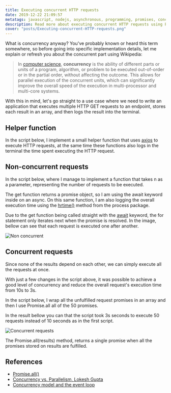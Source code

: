 ```yaml
---
title: Executing concurrent HTTP requests
date: 2019-12-22 21:09:57
metatags: javascript, nodejs, asynchronous, programming, promises, concurrency
description: Read more about executing concurrent HTTP requests using Promises and async/await.
cover: "posts/Executing-concurrent-HTTP-requests.png"
---
```


What is concurrency anyway? You've probably known or heard this term somewhere, so before going into specific implementation details, let me explain or refresh you about the concurrent part using Wikipedia:

> In [computer science](https://en.wikipedia.org/wiki/Computer_science), **concurrency** is the ability of different parts or units of a program, algorithm, or problem to be executed out-of-order or in the partial order, without affecting the outcome. This allows for parallel execution of the concurrent units, which can significantly improve the overall speed of the execution in multi-processor and multi-core systems.

With this in mind, let's go straight to a use case where we need to write an application that executes multiple HTTP GET requests to an endpoint, stores each result in an array, and then logs the result into the terminal.

## Helper function

In the script below, I implement a small helper function that uses [axios](https://www.npmjs.com/package/axios) to execute HTTP requests, at the same time these functions also logs in the terminal the time spent executing the HTTP request.

<script src="https://gist.github.com/flowck/9e422fe9ac958f42bfbaeee65dbcdc77.js"></script>

## Non-concurrent requests

In the script below, where I manage to implement a function that takes n as a parameter, representing the number of requests to be executed.

The get function returns a promise object, so I am using the await keyword inside on an async. On this same function, I am also logging the overall execution time using the [hrtime()](https://nodejs.org/api/process.html#process_process_hrtime_time) method from the process package.

<script src="https://gist.github.com/flowck/6dcedb5e2fc5bc2153752c8fa6b46403.js"></script>

Due to the get function being called straight with the [await](https://developer.mozilla.org/en-US/docs/Web/JavaScript/Reference/Operators/await) keyword, the for statement only iterates next when the promise is resolved. In the image, bellow can see that each request is executed one after another.

![Non concurrent](/posts/non-concurrent.gif)

## Concurrent requests

Since none of the results depend on each other, we can simply execute all the requests at once.

With just a few changes in the script above, it was possible to achieve a good level of concurrency and reduce the overall request's execution time from 10s to 3s.

In the script below, I wrap all the unfulfilled request promises in an array and then I use Promise.all all of the 50 promises.

<script src="https://gist.github.com/flowck/fd04fb17ef771a808baa662044c17e1b.js"></script>

In the result bellow you can that the script took 3s seconds to execute 50 requests instead of 10 seconds as in the first script.

![Concurrent requests](/posts/concurrent.gif)

The Promise.all(results) method, returns a single promise when all the promises stored on results are fulfilled.

## References

- [Promise.all()](https://developer.mozilla.org/en-US/docs/Web/JavaScript/Reference/Global_Objects/Promise/all)
- [Concurrency vs. Parallelism, Lokesh Gupta](https://howtodoinjava.com/java/multi-threading/concurrency-vs-parallelism/)
- [Concurrency model and the event loop](https://developer.mozilla.org/en-US/docs/Web/JavaScript/EventLoop)

